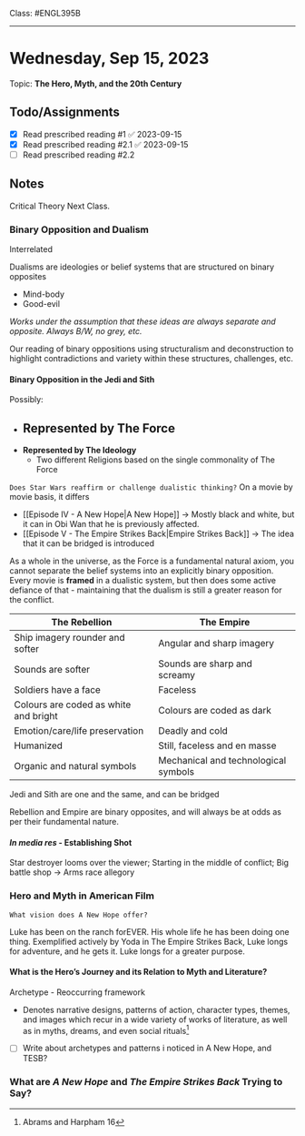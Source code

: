 Class: #ENGL395B
***
# Wednesday, Sep 15, 2023
Topic: **The Hero, Myth, and the 20th Century**

## Todo/Assignments

- [x] Read prescribed reading #1 ✅ 2023-09-15
- [x] Read prescribed reading #2.1 ✅ 2023-09-15
- [ ] Read prescribed reading #2.2

## Notes

Critical Theory Next Class.

### Binary Opposition and Dualism

Interrelated

Dualisms are ideologies or belief systems that are structured on binary opposites
- Mind-body
- Good-evil

*Works under the assumption that these ideas are always separate and opposite. Always B/W, no grey, etc.*

Our reading of binary oppositions using structuralism and deconstruction to highlight contradictions and variety within these structures, challenges, etc.

#### **Binary Opposition** in the Jedi and Sith

Possibly:
- **Represented by The Force**
	-
- **Represented by The Ideology**
	- Two different Religions based on the single commonality of The Force

`Does Star Wars reaffirm or challenge dualistic thinking?`
On a movie by movie basis, it differs
- [[Episode IV - A New Hope|A New Hope]] $\rightarrow$ Mostly black and white, but it can in Obi Wan that he is previously affected.
- [[Episode V - The Empire Strikes Back|Empire Strikes Back]] $\rightarrow$ The idea that it can be bridged is introduced

As a whole in the universe, as the Force is a fundamental natural axiom, you cannot separate the belief systems into an explicitly binary opposition. Every movie is **framed** in a dualistic system, but then does some active defiance of that - maintaining that the dualism is still a greater reason for the conflict.

| The Rebellion                         | The Empire                           |
| ------------------------------------- | ------------------------------------ |
| Ship imagery rounder and softer       | Angular and sharp imagery            |
| Sounds are softer                     | Sounds are sharp and screamy         |
| Soldiers have a face                  | Faceless                             |
| Colours are coded as white and bright | Colours are coded as dark            |
| Emotion/care/life preservation        | Deadly and cold                      |
| Humanized                             | Still, faceless and en masse         |
| Organic and natural symbols           | Mechanical and technological symbols |

Jedi and Sith are one and the same, and can be bridged

Rebellion and Empire are binary opposites, and will always be at odds as per their fundamental nature.

#### *In media res* - Establishing Shot

Star destroyer looms over the viewer;
Starting in the middle of conflict;
Big battle shop $\rightarrow$ Arms race allegory



### Hero and Myth in American Film

`What vision does A New Hope offer?`

Luke has been on the ranch forEVER. His whole life he has been doing one thing.
Exemplified actively by Yoda in The Empire Strikes Back, Luke longs for adventure, and he gets it. Luke longs for a greater purpose.

#### What is the Hero’s Journey and its Relation to Myth and Literature?

Archetype - Reoccurring framework
- Denotes narrative designs, patterns of action, character types, themes, and images which recur in a wide variety of works of literature, as well as in myths, dreams, and even social rituals[^1]
[^1]: Abrams and Harpham 16

- [ ] Write about archetypes and patterns i noticed in A New Hope, and TESB?
### What are *A New Hope* and *The Empire Strikes Back* Trying to Say?

